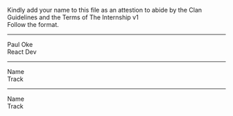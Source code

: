 Kindly add your name to this file as an attestion to abide by the Clan Guidelines and the Terms of The Internship v1
<br/> Follow the format.<br/> 
___
Paul Oke <br/>
React Dev
___
Name <br/>
Track
___
Name <br/>
Track

